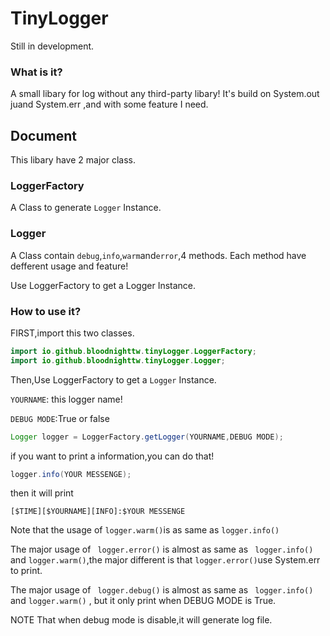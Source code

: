 # TinyLogger
Still in development.

### What is it?
A small libary for log without any third-party libary!
It's build on System.out  juand System.err ,and with some feature I need.

## Document

This libary have 2  major class.
### LoggerFactory 
A Class to generate ``Logger`` Instance.
### Logger
A Class contain ``debug``,``info``,``warm``and``error``,4 methods.
Each method have defferent usage and feature!


Use LoggerFactory to get a Logger Instance.

### How to use it?
FIRST,import this two classes.
```java
import io.github.bloodnighttw.tinyLogger.LoggerFactory;
import io.github.bloodnighttw.tinyLogger.Logger;
```
Then,Use LoggerFactory to get a ``Logger`` Instance.

``YOURNAME``: this logger name!

``DEBUG MODE``:True or false
```java
Logger logger = LoggerFactory.getLogger(YOURNAME,DEBUG MODE);
```
if you want to print a information,you can do that!
```java
logger.info(YOUR MESSENGE);
```
then it will print
```
[$TIME][$YOURNAME][INFO]:$YOUR MESSENGE
```
Note that the usage of  ``logger.warm()``is as same as ``logger.info()``

The major usage of `` logger.error()`` is almost as same as `` logger.info()`` and ``logger.warm()``,the major different is that ``logger.error()``use System.err to print.

The major usage of `` logger.debug()`` is almost as same as `` logger.info()`` and ``logger.warm()`` , but it only print when DEBUG MODE is True.

NOTE That when debug mode is disable,it will generate log file.

